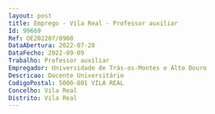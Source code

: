 ```yaml
--- 
layout: post
title: Emprego - Vila Real - Professor auxiliar
Id: 99669
Ref: OE202207/0908
DataAbertura: 2022-07-28
DataFecho: 2022-09-09
Trabalho: Professor auxiliar
Empregador: Universidade de Trás-os-Montes e Alto Douro
Descricao: Docente Universitário
CodigoPostal: 5000-801 VILA REAL
Concelho: Vila Real
Distrito: Vila Real
--- 
```

